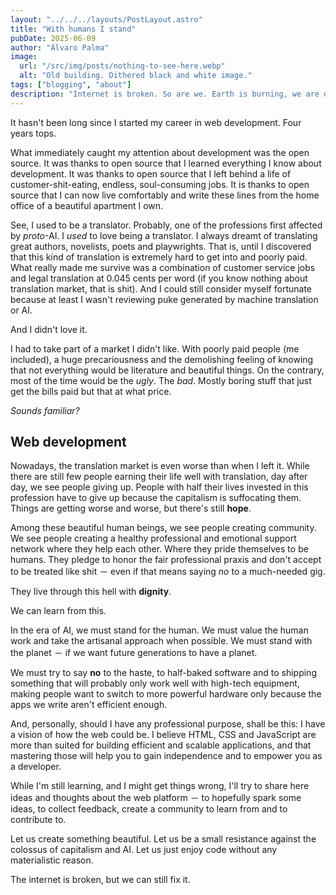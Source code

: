 ```yaml
---
layout: "../../../layouts/PostLayout.astro"
title: "With humans I stand"
pubDate: 2025-06-09
author: "Álvaro Palma"
image:
  url: "/src/img/posts/nothing-to-see-here.webp"
  alt: "Old building. Dithered black and white image."
tags: ["blogging", "about"]
description: "Internet is broken. So are we. Earth is burning, we are drowning in consumerism. AI is becoming the new way, and value is only synonym of fast. We want everything and we want it now. Stop the machinery, I need to get out."
---
```


It hasn't been long since I started my career in web development. Four years tops.

What immediately caught my attention about development was the open source. It was thanks to open source that I learned everything I know about development. It was thanks to open source that I left behind a life of customer-shit-eating, endless, soul-consuming jobs. It is thanks to open source that I can now live comfortably and write these lines from the home office of a beautiful apartment I own.

See, I used to be a translator. Probably, one of the professions first affected by *proto*-AI. I *used* to love being a translator. I always dreamt of translating great authors, novelists, poets and playwrights. That is, until I discovered that this kind of translation is extremely hard to get into and poorly paid. What really made me survive was a combination of customer service jobs and legal translation at 0.045 cents per word (if you know nothing about translation market, that is shit). And I could still consider myself fortunate because at least I wasn't reviewing puke generated by machine translation or AI.

And I didn't love it.

I had to take part of a market I didn't like. With poorly paid people (me included), a huge precariousness and the demolishing feeling of knowing that not everything would be literature and beautiful things. On the contrary, most of the time would be the *ugly*. The *bad*. Mostly boring stuff that just get the bills paid but that at what price.

*Sounds familiar?*

## Web development

Nowadays, the translation market is even worse than when I left it. While there are still few people earning their life well with translation, day after day, we see people giving up. People with half their lives invested in this profession have to give up because the capitalism is suffocating them. Things are getting worse and worse, but there's still **hope**.

Among these beautiful human beings, we see people creating community. We see people creating a healthy professional and emotional support network where they help each other. Where they pride themselves to be humans. They pledge to honor the fair professional praxis and don't accept to be treated like shit － even if that means saying *no* to a much-needed gig.

They live through this hell with **dignity**.

We can learn from this.

In the era of AI, we must stand for the human. We must value the human work and take the artisanal approach when possible. We must stand with the planet － if we want future generations to have a planet.

We must try to say **no** to the haste, to half-baked software and to shipping something that will probably only work well with high-tech equipment, making people want to switch to more powerful hardware only because the apps we write aren't efficient enough.

And, personally, should I have any professional purpose, shall be this: I have a vision of how the web could be. I believe HTML, CSS and JavaScript are more than suited for building efficient and scalable applications, and that mastering those will help you to gain independence and to empower you as a developer.

While I'm still learning, and I might get things wrong, I'll try to share here ideas and thoughts about the web platform － to hopefully spark some ideas, to collect feedback, create a community to learn from and to contribute to.

Let us create something beautiful. Let us be a small resistance against the colossus of capitalism and AI. Let us just enjoy code without any materialistic reason.

The internet is broken, but we can still fix it.